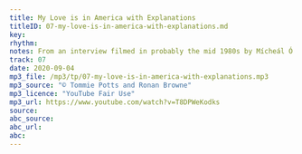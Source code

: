 ```yaml
---
title: My Love is in America with Explanations
titleID: 07-my-love-is-in-america-with-explanations.md
key:
rhythm:
notes: From an interview filmed in probably the mid 1980s by Mícheál Ó Súilleabháin, as research for his PhD.
track: 07
date: 2020-09-04
mp3_file: /mp3/tp/07-my-love-is-in-america-with-explanations.mp3
mp3_source: "© Tommie Potts and Ronan Browne"
mp3_licence: "YouTube Fair Use"
mp3_url: https://www.youtube.com/watch?v=T8DPWeKodks
source:  
abc_source:
abc_url:
abc:
---
```


